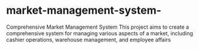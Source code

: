 # market-management-system-
Comprehensive Market Management System This project aims to create a comprehensive system for managing various aspects of a market, including cashier operations, warehouse management, and employee affairs
